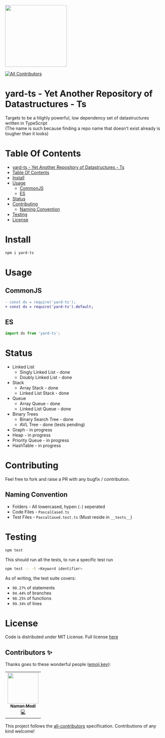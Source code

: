 <img width=200 src="https://raw.githubusercontent.com/yashshah1/yard-ts/master/assets/logo.svg">

<!-- ALL-CONTRIBUTORS-BADGE:START - Do not remove or modify this section -->
[![All Contributors](https://img.shields.io/badge/all_contributors-1-orange.svg?style=flat-square)](#contributors)
<!-- ALL-CONTRIBUTORS-BADGE:END -->

# yard-ts - Yet Another Repository of Datastructures - Ts

Targets to be a hlighly powerful, low dependency set of datastructures written in TypeScript<br />
(The name is such because finding a repo name that doesn't exist already is tougher than it looks)

# Table Of Contents

- [yard-ts - Yet Another Repository of Datastructures - Ts](#yard-ts---yet-another-repository-of-datastructures---ts)
- [Table Of Contents](#table-of-contents)
- [Install](#install)
- [Usage](#usage)
  - [CommonJS](#commonjs)
  - [ES](#es)
- [Status](#status)
- [Contributing](#contributing)
  - [Naming Convention](#naming-convention)
- [Testing](#testing)
- [License](#license)

# Install

```sh
npm i yard-ts
```

# Usage

## CommonJS

```diff
- const ds = require('yard-ts');
+ const ds = require('yard-ts').default;
```

## ES

```js
import ds from 'yard-ts';
```

# Status

- Linked List
  - Singly Linked List - done
  - Doubly Linked List - done
- Stack
  - Array Stack - done
  - Linked List Stack - done
- Queue
  - Array Queue - done
  - Linked List Queue - done
- Binary Trees
  - Binary Search Tree - done
  - AVL Tree - done (tests pending)
- Graph - in progress
- Heap - in progress
- Priority Queue - in progress
- HashTable - in progress

# Contributing

Feel free to fork and raise a PR with any bugfix / contribution.

## Naming Convention

- Folders - All lowercased, hypen (`-`) seperated
- Code Files - `PascalCased.ts`
- Test Files - `PascalCased.test.ts` (Must reside in `__tests__`)

# Testing
```sh
npm test
```
This should run all the tests, to run a specific test run
```sh
npm test -- -t <Keyword identifier>
```

As of writing, the test suite covers:
- `98.27%` of statements
- `94.44%` of branches
- `98.25%` of functions
- `99.34%` of lines

# License

Code is distributed under MIT License. Full license [here](https://github.com/yashshah1/datastructures-ts/blob/master/LICENSE)

## Contributors ✨

Thanks goes to these wonderful people ([emoji key](https://allcontributors.org/docs/en/emoji-key)):

<!-- ALL-CONTRIBUTORS-LIST:START - Do not remove or modify this section -->
<!-- prettier-ignore-start -->
<!-- markdownlint-disable -->
<table>
  <tr>
    <td align="center"><a href="https://github.com/naman-modi"><img src="https://avatars3.githubusercontent.com/u/38180263?v=4" width="100px;" alt=""/><br /><sub><b>Naman Modi</b></sub></a><br /><a href="https://github.com/yashshah1/yard-ts/commits?author=naman-modi" title="Code">💻</a></td>
  </tr>
</table>

<!-- markdownlint-enable -->
<!-- prettier-ignore-end -->
<!-- ALL-CONTRIBUTORS-LIST:END -->

This project follows the [all-contributors](https://github.com/all-contributors/all-contributors) specification. Contributions of any kind welcome!

